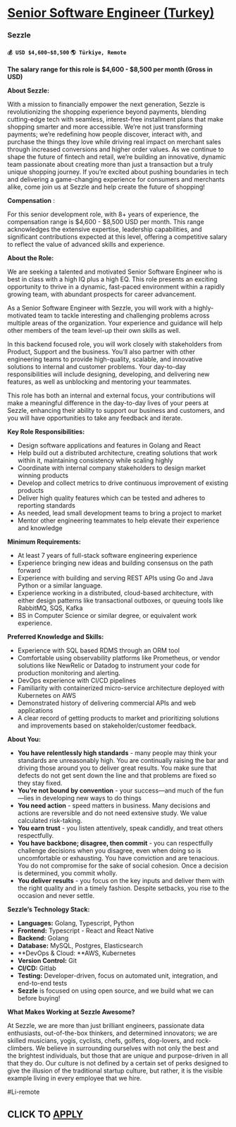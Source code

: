 # [Senior Software Engineer (Turkey)](https://www.remotewlb.com/apply/senior-software-engineer-turkey)  
### Sezzle  
#### `💰 USD $4,600~$8,500` `🌎 Türkiye, Remote`  

**The salary range for this role is $4,600 - $8,500 per month (Gross in USD)**

**About Sezzle:**

With a mission to financially empower the next generation, Sezzle is revolutionizing the shopping experience beyond payments, blending cutting-edge tech with seamless, interest-free installment plans that make shopping smarter and more accessible. We’re not just transforming payments; we’re redefining how people discover, interact with, and purchase the things they love while driving real impact on merchant sales through increased conversions and higher order values. As we continue to shape the future of fintech and retail, we’re building an innovative, dynamic team passionate about creating more than just a transaction but a truly unique shopping journey. If you’re excited about pushing boundaries in tech and delivering a game-changing experience for consumers and merchants alike, come join us at Sezzle and help create the future of shopping!

**Compensation** :

For this senior development role, with 8+ years of experience, the compensation range is $4,600 - $8,500 USD per month. This range acknowledges the extensive expertise, leadership capabilities, and significant contributions expected at this level, offering a competitive salary to reflect the value of advanced skills and experience.

**About the Role:**

We are seeking a talented and motivated Senior Software Engineer who is best in class with a high IQ plus a high EQ. This role presents an exciting opportunity to thrive in a dynamic, fast-paced environment within a rapidly growing team, with abundant prospects for career advancement.  
  
As a Senior Software Engineer with Sezzle, you will work with a highly-motivated team to tackle interesting and challenging problems across multiple areas of the organization. Your experience and guidance will help other members of the team level-up their own skills as well.

In this backend focused role, you will work closely with stakeholders from Product, Support and the business. You’ll also partner with other engineering teams to provide high-quality, scalable, and innovative solutions to internal and customer problems. Your day-to-day responsibilities will include designing, developing, and delivering new features, as well as unblocking and mentoring your teammates.

This role has both an internal and external focus, your contributions will make a meaningful difference in the day-to-day lives of your peers at Sezzle, enhancing their ability to support our business and customers, and you will have opportunities to take any feedback and iterate.

**Key Role Responsibilities:**

  * Design software applications and features in Golang and React
  * Help build out a distributed architecture, creating solutions that work within it, maintaining consistency while scaling highly
  * Coordinate with internal company stakeholders to design market winning products
  * Develop and collect metrics to drive continuous improvement of existing products
  * Deliver high quality features which can be tested and adheres to reporting standards
  * As needed, lead small development teams to bring a project to market
  * Mentor other engineering teammates to help elevate their experience and knowledge

**Minimum Requirements:**

  * At least 7 years of full-stack software engineering experience
  * Experience bringing new ideas and building consensus on the path forward
  * Experience with building and serving REST APIs using Go and Java Python or a similar language.
  * Experience working in a distributed, cloud-based architecture, with either design patterns like transactional outboxes, or queuing tools like RabbitMQ, SQS, Kafka
  * BS in Computer Science or similar degree, or equivalent work experience.

**Preferred Knowledge and Skills:**

  * Experience with SQL based RDMS through an ORM tool
  * Comfortable using observability platforms like Prometheus, or vendor solutions like NewRelic or Datadog to instrument your code for production monitoring and alerting.
  * DevOps experience with CI/CD pipelines
  * Familiarity with containerized micro-service architecture deployed with Kubernetes on AWS
  * Demonstrated history of delivering commercial APIs and web applications
  * A clear record of getting products to market and prioritizing solutions and improvements based on stakeholder/customer feedback.

**About You:**

  * **You have relentlessly high standards** \- many people may think your standards are unreasonably high. You are continually raising the bar and driving those around you to deliver great results. You make sure that defects do not get sent down the line and that problems are fixed so they stay fixed.
  * **You’re not bound by convention** \- your success—and much of the fun—lies in developing new ways to do things
  * **You need action** \- speed matters in business. Many decisions and actions are reversible and do not need extensive study. We value calculated risk-taking.
  * **You earn trust** \- you listen attentively, speak candidly, and treat others respectfully.
  * **You have backbone; disagree, then commit** \- you can respectfully challenge decisions when you disagree, even when doing so is uncomfortable or exhausting. You have conviction and are tenacious. You do not compromise for the sake of social cohesion. Once a decision is determined, you commit wholly.
  * **You deliver results** \- you focus on the key inputs and deliver them with the right quality and in a timely fashion. Despite setbacks, you rise to the occasion and never settle.

**Sezzle’s Technology Stack:**

  * **Languages:** Golang, Typescript, Python
  * **Frontend:** Typescript - React and React Native
  * **Backend:** Golang
  * **Database:** MySQL, Postgres, Elasticsearch
  * **DevOps & Cloud: **AWS, Kubernetes
  * **Version Control:** Git
  * **CI/CD:** Gitlab
  * **Testing:** Developer-driven, focus on automated unit, integration, and end-to-end tests
  * **Sezzle** is focused on using open source, and we build what we can before buying!

**What Makes Working at Sezzle Awesome?**

At Sezzle, we are more than just brilliant engineers, passionate data enthusiasts, out-of-the-box thinkers, and determined innovators; we are skilled musicians, yogis, cyclists, chefs, golfers, dog-lovers, and rock-climbers. We believe in surrounding ourselves with not only the best and the brightest individuals, but those that are unique and purpose-driven in all that they do. Our culture is not defined by a certain set of perks designed to give the illusion of the traditional startup culture, but rather, it is the visible example living in every employee that we hire.

#Li-remote

  
## CLICK TO [APPLY](https://www.remotewlb.com/apply/senior-software-engineer-turkey)


